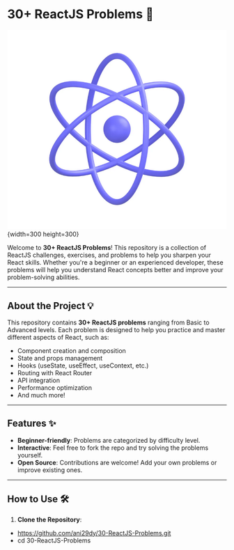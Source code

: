 # 30+ ReactJS Problems 🚀

![Alt Text](./src/assets/React.png){width=300 height=300}

Welcome to **30+ ReactJS Problems**! This repository is a collection of ReactJS challenges, exercises, and problems to help you sharpen your React skills. Whether you're a beginner or an experienced developer, these problems will help you understand React concepts better and improve your problem-solving abilities.

---

## About the Project 💡

This repository contains **30+ ReactJS problems** ranging from Basic to Advanced levels. Each problem is designed to help you practice and master different aspects of React, such as:

- Component creation and composition
- State and props management
- Hooks (useState, useEffect, useContext, etc.)
- Routing with React Router
- API integration
- Performance optimization
- And much more!

---

## Features ✨

- **Beginner-friendly**: Problems are categorized by difficulty level.
- **Interactive**: Feel free to fork the repo and try solving the problems yourself.
- **Open Source**: Contributions are welcome! Add your own problems or improve existing ones.

---

## How to Use 🛠️

1. **Clone the Repository**:

- https://github.com/ani29dy/30-ReactJS-Problems.git
- cd 30-ReactJS-Problems

